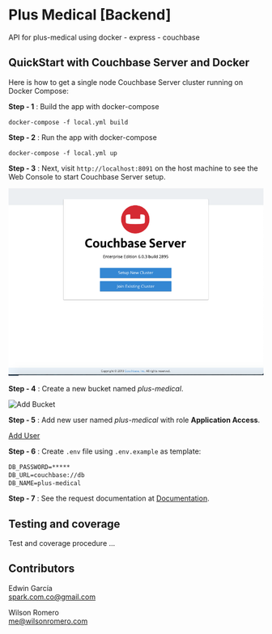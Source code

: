 # Plus Medical [Backend]
API for plus-medical using docker - express - couchbase

## QuickStart with Couchbase Server and Docker
Here is how to get a single node Couchbase Server cluster running on Docker Compose:

**Step - 1** : Build the app with docker-compose

```console
docker-compose -f local.yml build
```

**Step - 2** : Run the app with docker-compose

```console
docker-compose -f local.yml up
```

**Step - 3** : Next, visit `http://localhost:8091` on the host machine to see the Web Console to start Couchbase Server setup.

![Web Console to start Couchbase Server setup](.screenshots/web-console.png)

**Step - 4** : Create a new bucket named *plus-medical*.

![Add Bucket](.screenshots/add-bucket.png)

**Step - 5** : Add new user named *plus-medical* with role **Application Access**.

[Add User](.screenshots/add-user.png)

**Step - 6** : Create `.env` file using `.env.example` as template:

```
DB_PASSWORD=*****
DB_URL=couchbase://db
DB_NAME=plus-medical
```

**Step - 7** : See the request documentation at 
[Documentation]().

## Testing and coverage
Test and coverage procedure ...

## Contributors

Edwin García  
spark.com.co@gmail.com

Wilson Romero  
me@wilsonromero.com